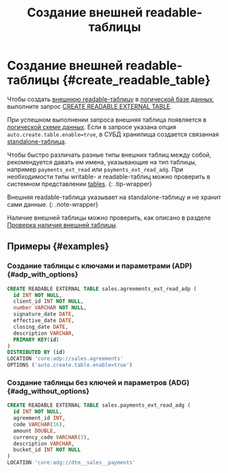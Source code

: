 ﻿---
layout: default
title: Создание внешней readable-таблицы
nav_order: 12.3
grand_parent: Работа с системой
parent: Управление схемой данных
has_children: false
has_toc: false
---

# Создание внешней readable-таблицы {#create_readable_table}

Чтобы создать [внешнюю readable-таблицу](../../../overview/main_concepts/external_table/external_table.md#readable_table) 
в [логической базе данных](../../../overview/main_concepts/logical_db/logical_db.md), 
выполните запрос [CREATE READABLE EXTERNAL TABLE](../../../reference/sql_plus_requests/CREATE_READABLE_EXTERNAL_TABLE/CREATE_READABLE_EXTERNAL_TABLE.md). 

При успешном выполнении запроса внешняя таблица появляется в 
[логической схеме данных](../../../overview/main_concepts/logical_schema/logical_schema.md). Если в запросе указана
опция `auto.create.table.enable=true`, в СУБД хранилища создается связанная 
[standalone-таблица](../../../overview/main_concepts/standalone_table/standalone_table.md).

Чтобы быстро различать разные типы внешних таблиц между собой, рекомендуется давать им имена, указывающие на тип
таблицы, например `payments_ext_read` или `payments_ext_read_adg`. При необходимости типы writable- и readable-таблиц
можно проверить в системном представлении [tables](../../../reference/system_views/system_views.md#tables).
{: .tip-wrapper}

Внешняя readable-таблица указывает на standalone-таблицу и не хранит сами данные.
{: .note-wrapper}

Наличие внешней таблицы можно проверить, как описано в разделе 
[Проверка наличия внешней таблицы](../entity_presence_check/entity_presence_check.md#ext_table_check).

## Примеры {#examples}

### Создание таблицы с ключами и параметрами (ADP) {#adp_with_options}

```sql
CREATE READABLE EXTERNAL TABLE sales.agreements_ext_read_adp (
  id INT NOT NULL,
  client_id INT NOT NULL,
  number VARCHAR NOT NULL,
  signature_date DATE,
  effective_date DATE,
  closing_date DATE,
  description VARCHAR,
  PRIMARY KEY(id)
)
DISTRIBUTED BY (id)
LOCATION 'core:adp://sales.agreements'
OPTIONS ('auto.create.table.enable=true')
```

### Создание таблицы без ключей и параметров (ADG) {#adg_without_options}

```sql
CREATE READABLE EXTERNAL TABLE sales.payments_ext_read_adg (
  id INT NOT NULL,
  agreement_id INT,
  code VARCHAR(16),
  amount DOUBLE,
  currency_code VARCHAR(3),
  description VARCHAR,
  bucket_id INT NOT NULL
)
LOCATION 'core:adg://dtm__sales__payments'
```
